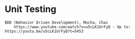 # Unit Testing
    BDD (Behavior Driven Development), Mocha, Chai
        https://www.youtube.com/watch?v=u5cLK1UrFyQ - Up to: https://youtu.be/u5cLK1UrFyQ?t=5453 
